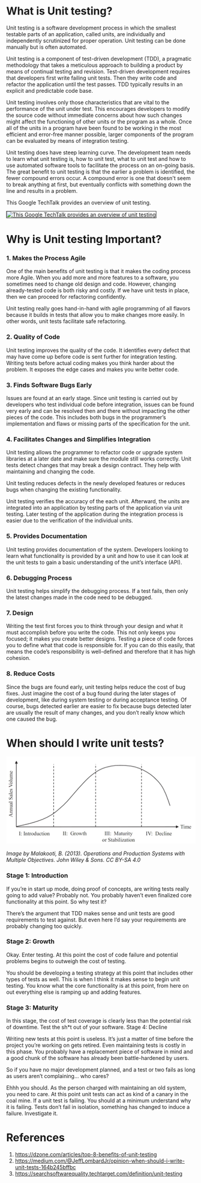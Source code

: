 What is Unit testing?
====================

Unit testing is a software development process in which the smallest testable parts of an application, called units, are individually and independently scrutinized for proper operation. Unit testing can be done manually but is often automated.

Unit testing is a component of test-driven development (TDD), a pragmatic methodology that takes a meticulous approach to building a product by means of continual testing and revision. Test-driven development requires that developers first write failing unit tests. Then they write code and refactor the application until the test passes. TDD typically results in an explicit and predictable code base.

Unit testing involves only those characteristics that are vital to the performance of the unit under test. This encourages developers to modify the source code without immediate concerns about how such changes might affect the functioning of other units or the program as a whole. Once all of the units in a program have been found to be working in the most efficient and error-free manner possible, larger components of the program can be evaluated by means of integration testing.

Unit testing does have steep learning curve. The development team needs to learn what unit testing is, how to unit test, what to unit test and how to use automated software tools to facilitate the process on an on-going basis.  The great benefit to unit testing is that the earlier a problem is identified, the fewer compound errors occur. A compound error is one that doesn't seem to break anything at first, but eventually conflicts with something down the line and results in a problem.

This Google TechTalk provides an overview of unit testing.

<a href="http://www.youtube.com/watch?feature=player_embedded&v=wEhu57pih5w
" target="_blank"><img src="http://img.youtube.com/vi/wEhu57pih5w/0.jpg"
alt="This Google TechTalk provides an overview of unit testing" width="600" height="400" border="1" /></a>


Why is Unit testing Important?
=============================
### 1. Makes the Process Agile

One of the main benefits of unit testing is that it makes the coding process more Agile. When you add more and more features to a software, you sometimes need to change old design and code. However, changing already-tested code is both risky and costly. If we have unit tests in place, then we can proceed for refactoring confidently.

Unit testing really goes hand-in-hand with agile programming of all flavors because it builds in tests that allow you to make changes more easily. In other words, unit tests facilitate safe refactoring.
### 2. Quality of Code

Unit testing improves the quality of the code. It identifies every defect that may have come up before code is sent further for integration testing. Writing tests before actual coding makes you think harder about the problem. It exposes the edge cases and makes you write better code.
### 3. Finds Software Bugs Early

Issues are found at an early stage. Since unit testing is carried out by developers who test individual code before integration, issues can be found very early and can be resolved then and there without impacting the other pieces of the code. This includes both bugs in the programmer’s implementation and flaws or missing parts of the specification for the unit.
### 4. Facilitates Changes and Simplifies Integration

Unit testing allows the programmer to refactor code or upgrade system libraries at a later date and make sure the module still works correctly. Unit tests detect changes that may break a design contract. They help with maintaining and changing the code.

Unit testing reduces defects in the newly developed features or reduces bugs when changing the existing functionality.

Unit testing verifies the accuracy of the each unit. Afterward, the units are integrated into an application by testing parts of the application via unit testing. Later testing of the application during the integration process is easier due to the verification of the individual units.
### 5. Provides Documentation

Unit testing provides documentation of the system. Developers looking to learn what functionality is provided by a unit and how to use it can look at the unit tests to gain a basic understanding of the unit’s interface (API).
### 6. Debugging Process

Unit testing helps simplify the debugging process. If a test fails, then only the latest changes made in the code need to be debugged.
### 7. Design

Writing the test first forces you to think through your design and what it must accomplish before you write the code. This not only keeps you focused; it makes you create better designs. Testing a piece of code forces you to define what that code is responsible for. If you can do this easily, that means the code’s responsibility is well-defined and therefore that it has high cohesion.
### 8. Reduce Costs

Since the bugs are found early, unit testing helps reduce the cost of bug fixes. Just imagine the cost of a bug found during the later stages of development, like during system testing or during acceptance testing. Of course, bugs detected earlier are easier to fix because bugs detected later are usually the result of many changes, and you don’t really know which one caused the bug.


When should I write unit tests?
===============================

![Product Life Cycle](/images/product-life-cycle-chart.jpeg)

*Image by Malakooti, B. (2013). Operations and Production Systems with Multiple Objectives. John Wiley & Sons. CC BY-SA 4.0*

### Stage 1: Introduction

If you’re in start up mode, doing proof of concepts, are writing tests really going to add value? Probably not. You probably haven’t even finalized core functionality at this point. So why test it?

There’s the argument that TDD makes sense and unit tests are good requirements to test against. But even here I’d say your requirements are probably changing too quickly.
### Stage 2: Growth

Okay. Enter testing. At this point the cost of code failure and potential problems begins to outweigh the cost of testing.

You should be developing a testing strategy at this point that includes other types of tests as well. This is when I think it makes sense to begin unit testing. You know what the core functionality is at this point, from here on out everything else is ramping up and adding features.
### Stage 3: Maturity

In this stage, the cost of test coverage is clearly less than the potential risk of downtime. Test the sh*t out of your software.
Stage 4: Decline

Writing new tests at this point is useless. It’s just a matter of time before the project you’re working on gets retired. Even maintaining tests is costly in this phase. You probably have a replacement piece of software in mind and a good chunk of the software has already been battle-hardened by users.

So if you have no major development planned, and a test or two fails as long as users aren’t complaining… who cares?

Ehhh you should. As the person charged with maintaining an old system, you need to care. At this point unit tests can act as kind of a canary in the coal mine. If a unit test is failing. You should at a minimum understand why it is failing. Tests don’t fail in isolation, something has changed to induce a failure. Investigate it.

References
==========
1. https://dzone.com/articles/top-8-benefits-of-unit-testing
2. https://medium.com/@JeffLombardJr/opinion-when-should-i-write-unit-tests-164b245bffbc
3. https://searchsoftwarequality.techtarget.com/definition/unit-testing
